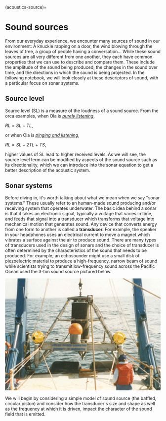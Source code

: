 (acoustics-source)=
# Sound sources

From our everyday experience, we encounter many sources of sound in our environment: A knuckle rapping on a door, the wind blowing through the leaves of tree, a group of people having a conversation... While these sound sources are all very different from one another, they each have common properties that we can use to describe and compare them. These include the amplitude of the sound being produced, the changes in the sound over time, and the directions in which the sound is being projected. In the following notebook, we will look closely at these descriptors of sound, with a particular focus on sonar systems.

## Source level

Source level (SL) is a measure of the loudness of a sound source. From the orca examples, when Ola is [_purely listening_](acoustics-intro_orca_comms),

$RL = SL - TL,$

or when Ola is [_pinging and listening_]((acoustics-intro_orca_fish_echo)),

$RL = SL - 2TL + TS,$

higher values of SL lead to higher received levels. As we will see, the source level term can be modified by aspects of the sound source such as its directionality, which we can introduce into the sonar equation to get a better description of the acoustic system.

## Sonar systems

Before diving in, it's worth talking about what we mean when we say "sonar systems." These usually refer to an human-made sound producing and/or receiving system that operates underwater. The basic idea behind a sonar is that it takes an electronic signal, typically a voltage that varies in time, and feeds that signal into a transducer which transforms that voltage into mechanical motion that generates sound. Any device that converts energy from one form to another is called a **transducer.** For example, the speaker in your headphones uses an electrical current to move a magnet which vibrates a surface against the air to produce sound. There are many types of transducers used in the design of sonars and the choice of transducer is often determined by the characteristics of the sound that needs to be produced. For example, an echosounder might use a small disk of piezoelectric material to produce a high-frequency, narrow beam of sound while scientists trying to transmit low-frequency sound across the Pacific Ocean used the 3-ton sound source pictured below.

![Kauai Source](../images/KAUAI_source.png)

We will begin by considering a simple model of sound source (the baffled, circular piston) and consider how the transducer's size and shape as well as the frequency at which it is driven, impact the character of the sound field that is emitted.
